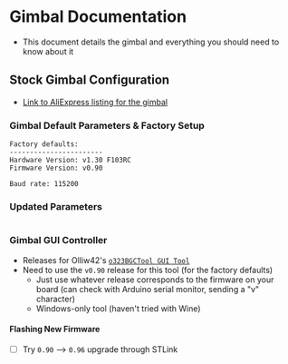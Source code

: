 # Gimbal Documentation

- This document details the gimbal and everything you should need to know about it

## Stock Gimbal Configuration

- [Link to AliExpress listing for the gimbal](https://www.aliexpress.com/item/1005002165612156.html)

### Gimbal Default Parameters & Factory Setup

```text
Factory defaults:
-----------------------
Hardware Version: v1.30 F103RC
Firmware Version: v0.90

Baud rate: 115200
```

### Updated Parameters

```text

```

### Gimbal GUI Controller

- Releases for Olliw42's [`o323BGCTool GUI Tool`](https://github.com/olliw42/storm32bgc/tree/master/firmware%20binaries%20%26%20gui)
- Need to use the `v0.90` release for this tool (for the factory defaults)
  - Just use whatever release corresponds to the firmware on your board (can check with Arduino serial monitor, sending a "v" character)
  - Windows-only tool (haven't tried with Wine)

#### Flashing New Firmware

- [ ] Try `0.90` --> `0.96` upgrade through STLink
